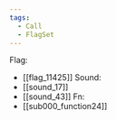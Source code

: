 ```yaml
---
tags:
  - Call
  - FlagSet
---
```

Flag:
- [[flag_11425]]
Sound:
- [[sound_17]]
- [[sound_43]]
Fn:
- [[sub000_function24]]
